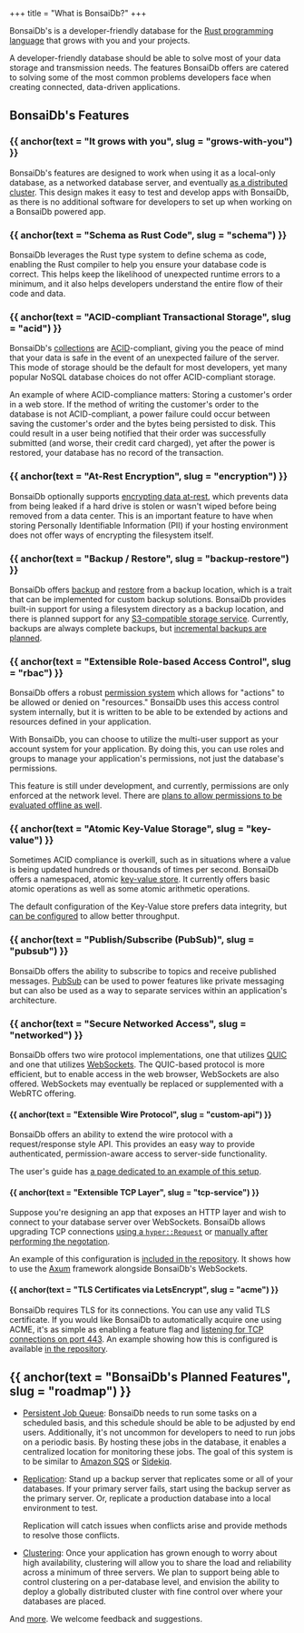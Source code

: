+++
title = "What is BonsaiDb?"
+++

BonsaiDb's is a developer-friendly database for the [Rust programming
language][rust] that grows with you and your projects.

A developer-friendly database should be able to solve most of your data storage
and transmission needs. The features BonsaiDb offers are catered to solving some
of the most common problems developers face when creating connected, data-driven
applications.

[rust]: https://rust-lang.org

## BonsaiDb's Features

### {{ anchor(text = "It grows with you", slug = "grows-with-you") }}

BonsaiDb's features are designed to work when using it as a local-only database,
as a networked database server, and eventually [as a distributed
cluster][clustering]. This design makes it easy to test and develop apps with
BonsaiDb, as there is no additional software for developers to set up when
working on a BonsaiDb powered app.

[clustering]: https://github.com/khonsulabs/bonsaidb/issues/104

### {{ anchor(text = "Schema as Rust Code", slug = "schema") }}

BonsaiDb leverages the Rust type system to define schema as code, enabling the
Rust compiler to help you ensure your database code is correct. This helps keep
the likelihood of unexpected runtime errors to a minimum, and it also helps
developers understand the entire flow of their code and data.

### {{ anchor(text = "ACID-compliant Transactional Storage", slug = "acid") }}

BonsaiDb's [collections][collection] are [ACID][acid]-compliant, giving you the
peace of mind that your data is safe in the event of an unexpected failure of
the server. This mode of storage should be the default for most developers, yet
many popular NoSQL database choices do not offer ACID-compliant storage.

An example of where ACID-compliance matters: Storing a customer's order in a web
store. If the method of writing the customer's order to the database is not
ACID-compliant, a power failure could occur between saving the customer's order
and the bytes being persisted to disk. This could result in a user being
notified that their order was successfully submitted (and worse, their credit
card charged), yet after the power is restored, your database has no record of
the transaction.

[collection]: https://dev.bonsaidb.io/release/guide/about/concepts/collection.html
[acid]: https://en.wikipedia.org/wiki/ACID

### {{ anchor(text = "At-Rest Encryption", slug = "encryption") }}

BonsaiDb optionally supports [encrypting data at-rest][at-rest-encryption],
which prevents data from being leaked if a hard drive is stolen or wasn't wiped
before being removed from a data center. This is an important feature to have
when storing Personally Identifiable Information (PII) if your hosting
environment does not offer ways of encrypting the filesystem itself.

[at-rest-encryption]: https://dev.bonsaidb.io/release/guide/administration/encryption.html

### {{ anchor(text = "Backup / Restore", slug = "backup-restore") }}

BonsaiDb offers [backup][backup] and [restore][restore] from a backup location,
which is a trait that can be implemented for custom backup solutions. BonsaiDb
provides built-in support for using a filesystem directory as a backup location,
and there is planned support for any [S3-compatible storage service][s3-backup].
Currently, backups are always complete backups, but [incremental backups are
planned][incremental-backups].

[backup]: https://dev.bonsaidb.io/release/docs/bonsaidb/local/struct.Storage.html#method.backup
[restore]: https://dev.bonsaidb.io/release/docs/bonsaidb/local/struct.Storage.html#method.restore
[s3-backup]: https://github.com/khonsulabs/bonsaidb/issues/122
[incremental-backups]: https://github.com/khonsulabs/bonsaidb/issues/121

### {{ anchor(text = "Extensible Role-based Access Control", slug = "rbac") }}

BonsaiDb offers a robust [permission system][permissions] which allows for
"actions" to be allowed or denied on "resources." BonsaiDb uses this access
control system internally, but it is written to be able to be extended by
actions and resources defined in your application.

With BonsaiDb, you can choose to utilize the multi-user support as your account
system for your application. By doing this, you can use roles and groups to
manage your application's permissions, not just the database's permissions.

This feature is still under development, and currently, permissions are only
enforced at the network level. There are [plans to allow permissions to be
evaluated offline as well][permissions-refactor].

[permissions]: https://dev.bonsaidb.io/release/guide/administration/permissions.html
[permissions-refactor]: https://github.com/khonsulabs/bonsaidb/issues/68

### {{ anchor(text = "Atomic Key-Value Storage", slug = "key-value") }}

Sometimes ACID compliance is overkill, such as in situations where a value is
being updated hundreds or thousands of times per second. BonsaiDb offers a
namespaced, atomic [key-value store][key-value]. It currently offers basic
atomic operations as well as some atomic arithmetic operations.

The default configuration of the Key-Value store prefers data integrity, but
[can be configured][key-value-configuration] to allow better throughput.

[key-value]: https://dev.bonsaidb.io/release/guide/traits/key-value.html
[key-value-configuration]: https://dev.bonsaidb.io/release/guide/administration/configuration.html#key-value-persistence

### {{ anchor(text = "Publish/Subscribe (PubSub)", slug = "pubsub") }}

BonsaiDb offers the ability to subscribe to topics and receive published
messages. [PubSub][pubsub] can be used to power features like private messaging
but can also be used as a way to separate services within an application's
architecture.

[pubsub]: https://dev.bonsaidb.io/release/guide/about/concepts/pubsub.html

### {{ anchor(text = "Secure Networked Access", slug = "networked") }}

BonsaiDb offers two wire protocol implementations, one that utilizes
[QUIC][quic] and one that utilizes [WebSockets][websockets]. The QUIC-based
protocol is more efficient, but to enable access in the web browser, WebSockets
are also offered. WebSockets may eventually be replaced or supplemented with a
WebRTC offering.

[quic]: https://en.wikipedia.org/wiki/QUIC
[websockets]: https://en.wikipedia.org/wiki/WebSocket

#### {{ anchor(text = "Extensible Wire Protocol", slug = "custom-api") }}

BonsaiDb offers an ability to extend the wire protocol with a request/response
style API. This provides an easy way to provide authenticated, permission-aware
access to server-side functionality.

The user's guide has [a page dedicated to an example of this setup][custom-api].

[custom-api]: https://dev.bonsaidb.io/release/guide/about/access-models/custom-api-server.html

#### {{ anchor(text = "Extensible TCP Layer", slug = "tcp-service") }}

Suppose you're designing an app that exposes an HTTP layer and wish to connect
to your database server over WebSockets. BonsaiDb allows upgrading TCP
connections [using a `hyper::Request`][websocket-upgrade] or [manually after
performing the negotation][websocket-handle].

An example of this configuration is [included in the repository][axum-example].
It shows how to use the [Axum][axum] framework alongside BonsaiDb's WebSockets.

[websocket-upgrade]: https://dev.bonsaidb.io/release/docs/bonsaidb/server/struct.CustomServer.html#method.upgrade_websocket
[websocket-handle]: https://dev.bonsaidb.io/release/docs/bonsaidb/server/struct.CustomServer.html#method.handle_websocket
[axum-example]: https://github.com/khonsulabs/bonsaidb/blob/main/examples/axum/examples/axum.rs
[axum]: https://crates.io/crates/axum

#### {{ anchor(text = "TLS Certificates via LetsEncrypt", slug = "acme") }}

BonsaiDb requires TLS for its connections. You can use any valid TLS
certificate. If you would like BonsaiDb to automatically acquire one using ACME,
it's as simple as enabling a feature flag and [listening for TCP connections on
port 443][server-listen]. An example showing how this is configured is available
[in the repository][acme-example].

[server-listen]: https://dev.bonsaidb.io/release/docs/bonsaidb/server/struct.CustomServer.html#method.listen_for_secure_tcp_on
[acme-example]: https://github.com/khonsulabs/bonsaidb/blob/main/examples/acme/examples/acme.rs

## {{ anchor(text = "BonsaiDb's Planned Features", slug = "roadmap") }}

- [Persistent Job Queue][job-queue]: BonsaiDb needs to run some tasks on a
  scheduled basis, and this schedule should be able to be adjusted by end users.
  Additionally, it's not uncommon for developers to need to run jobs on a
  periodic basis. By hosting these jobs in the database, it enables a
  centralized location for monitoring these jobs. The goal of this system is to
  be similar to [Amazon SQS][sqs] or [Sidekiq][sidekiq].
- [Replication][replication]: Stand up a backup server that replicates some or
  all of your databases. If your primary server fails, start using the backup
  server as the primary server. Or, replicate a production database into a local
  environment to test.

  Replication will catch issues when conflicts arise and provide methods to
  resolve those conflicts.
- [Clustering][clustering]: Once your application has grown enough to worry
  about high availability, clustering will allow you to share the load and
  reliability across a minimum of three servers. We plan to support being able
  to control clustering on a per-database level, and envision the ability to
  deploy a globally distributed cluster with fine control over where your
  databases are placed.

And [more][enhancements]. We welcome feedback and suggestions.

[job-queue]: https://github.com/khonsulabs/bonsaidb/issues/78
[sqs]: https://aws.amazon.com/sqs/
[sidekiq]: https://github.com/mperham/sidekiq
[replication]: https://github.com/khonsulabs/bonsaidb/issues/90
[enhancements]: https://github.com/khonsulabs/bonsaidb/labels/enhancement
